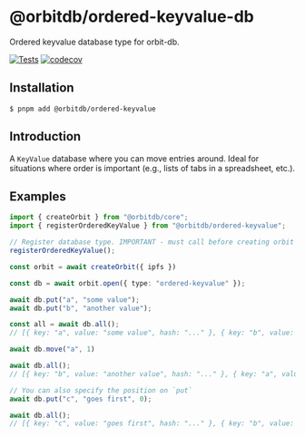 # @orbitdb/ordered-keyvalue-db
Ordered keyvalue database type for orbit-db.

[![Tests](https://github.com/orbitdb/ordered-keyvalue/actions/workflows/run-test.yml/badge.svg?branch=main)](https://github.com/orbitdb/ordered-keyvalue/actions/workflows/tests.yml)
[![codecov](https://codecov.io/gh/orbitdb/ordered-keyvalue/graph/badge.svg?token=7OZK4BJDej)](https://codecov.io/gh/orbitdb/ordered-keyvalue)

## Installation
```
$ pnpm add @orbitdb/ordered-keyvalue
```
## Introduction
A `KeyValue` database where you can move entries around. Ideal for situations where order is important (e.g., lists of tabs in a spreadsheet, etc.). 

## Examples

```ts
import { createOrbit } from "@orbitdb/core";
import { registerOrderedKeyValue } from "@orbitdb/ordered-keyvalue";

// Register database type. IMPORTANT - must call before creating orbit instance !
registerOrderedKeyValue();

const orbit = await createOrbit({ ipfs })

const db = await orbit.open({ type: "ordered-keyvalue" });

await db.put("a", "some value");
await db.put("b", "another value");

const all = await db.all();
// [{ key: "a", value: "some value", hash: "..." }, { key: "b", value: "another value", hash: "..." }]

await db.move("a", 1)

await db.all();
// [{ key: "b", value: "another value", hash: "..." }, { key: "a", value: "some value", hash: "..." }]

// You can also specify the position on `put`
await db.put("c", "goes first", 0);

await db.all();
// [{ key: "c", value: "goes first", hash: "..." }, { key: "b", value: "another value", hash: "..." }, { key: "a", value: "some value", hash: "..." }]

```
